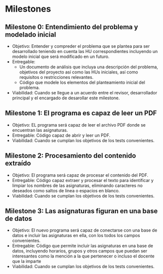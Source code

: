 # Milestones
## Milestone 0: Entendimiento del problema y modelado inicial
* Objetivo: Entender y compreder el problema que se plantea para ser desarrollado teniendo en cuenta las HU correspondientes incluyendo un modelo inicial que será modificado en un futuro.
* Entregable:   
    * Un documento de análisis que incluya una descripción del problema, objetivos del proyecto así como las HUs iniciales, así como requisitos o restricciones relevantes.
    * Código que modele los elementos del planteamiento inicial del problema.
* Viabilidad: Cuando se llegue a un acuerdo entre el revisor, desarrollador principal y el encargado de desarollar este milestone.

## Milestone 1: El programa es capaz de leer un PDF
* Objetivo: EL programa será capaz de leer el archivo PDF donde se encuentran las asignaturas.
* Entregable: Código capaz de abrir y leer un PDF.
* Viabilidad: Cuando se cumplan los objetivos de los tests convenientes.

## Milestone 2: Procesamiento del contenido extraído
* Objetivo: El programa será capaz de procesar el contenido del PDF.
* Entregable: Código capaz extraer y procesar el texto para identificar y limpiar los nombres de las asignaturas, eliminando caracteres no deseados como saltos de línea o espacios en blanco.
* Viabilidad: Cuando se cumplan los objetivos de los tests convenientes.

## Milestone 3: Las asignaturas figuran en una base de datos
* Objetivo: El nuevo programa será capaz de conectarse con una base de datos e incluir las asignaturas en ella, con los todos los campos convenientes.
* Entregable: Código que permite incluir las asignaturas en una base de datos, incluyendo horarios, grupos y otros campos que puedan ser interesantes como la mención a la que pertenecer o incluso el docente que la imparte
* Viabilidad: Cuando se cumplan los objetivos de los tests convenientes.
